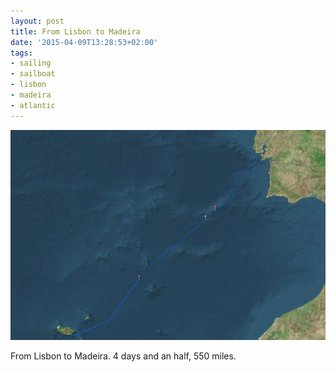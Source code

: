 ```yaml
---
layout: post
title: From Lisbon to Madeira
date: '2015-04-09T13:28:53+02:00'
tags:
- sailing
- sailboat
- lisbon
- madeira
- atlantic
---
```

![From Lisbon to Madeira](/files/tumblr_nmjek5P0OV1tq106bo1_640.jpg)


From Lisbon to Madeira. 4 days and an half, 550 miles.

